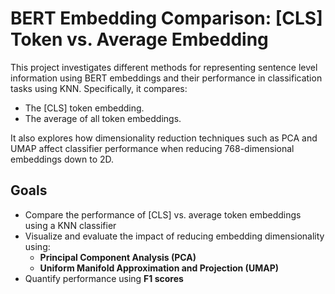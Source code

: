 # BERT Embedding Comparison: [CLS] Token vs. Average Embedding

This project investigates different methods for representing sentence level information using BERT embeddings and their performance in classification tasks using KNN. Specifically, it compares:

- The [CLS] token embedding.
- The average of all token embeddings.

It also explores how dimensionality reduction techniques such as PCA and UMAP affect classifier performance when reducing 768-dimensional embeddings down to 2D.

## Goals

- Compare the performance of [CLS] vs. average token embeddings using a KNN classifier
- Visualize and evaluate the impact of reducing embedding dimensionality using:
  - **Principal Component Analysis (PCA)**
  - **Uniform Manifold Approximation and Projection (UMAP)**
- Quantify performance using **F1 scores**

